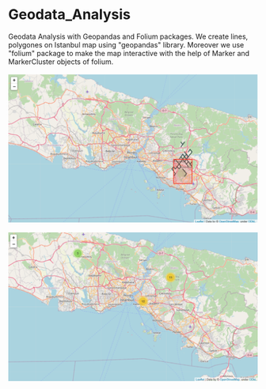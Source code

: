 # Geodata_Analysis
 Geodata Analysis with Geopandas and Folium packages. We create lines, polygones on Istanbul map using "geopandas" library. Moreover we use "folium" package to make the map interactive with the help of Marker and MarkerCluster objects of folium.
<br/><br/>
![This is an image](Screenshot_1.png)
<br/><br/>
![This is an image](Screenshot_2.png)